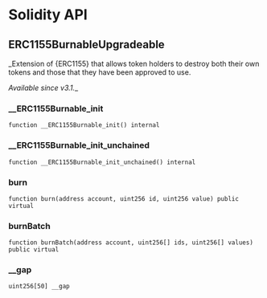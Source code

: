 # Solidity API

## ERC1155BurnableUpgradeable

_Extension of {ERC1155} that allows token holders to destroy both their
own tokens and those that they have been approved to use.

_Available since v3.1.__

### __ERC1155Burnable_init

```solidity
function __ERC1155Burnable_init() internal
```

### __ERC1155Burnable_init_unchained

```solidity
function __ERC1155Burnable_init_unchained() internal
```

### burn

```solidity
function burn(address account, uint256 id, uint256 value) public virtual
```

### burnBatch

```solidity
function burnBatch(address account, uint256[] ids, uint256[] values) public virtual
```

### __gap

```solidity
uint256[50] __gap
```

